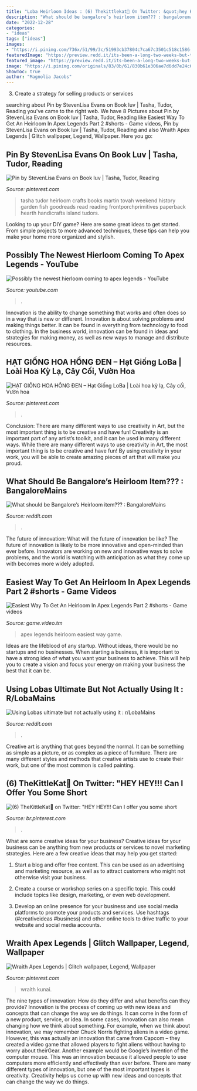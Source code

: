 ```yaml
---
title: "Loba Heirloom Ideas : (6) Thekittlekat🎃 On Twitter: &quot;hey Hey!!! Can I Offer You Some Short"
description: "What should be bangalore’s heirloom item??? : bangaloremains"
date: "2022-12-28"
categories:
- "ideas"
tags: ["ideas"]
images:
- "https://i.pinimg.com/736x/51/99/3c/51993cb37804c7ca67c3501c518c1586--black-roses-black-flowers.jpg"
featuredImage: "https://preview.redd.it/its-been-a-long-two-weeks-but-those-of-us-who-had-to-wait-v0-fqdfue7fvtr91.jpg?width=640&amp;crop=smart&amp;auto=webp&amp;s=476b5a0406289b832ebc87e3795ec93a2aeda498"
featured_image: "https://preview.redd.it/its-been-a-long-two-weeks-but-those-of-us-who-had-to-wait-v0-fqdfue7fvtr91.jpg?width=640&amp;crop=smart&amp;auto=webp&amp;s=476b5a0406289b832ebc87e3795ec93a2aeda498"
image: "https://i.pinimg.com/originals/83/0b/61/830b61e306ae7d6dd7e24c6c78e7a507.jpg"
ShowToc: true
author: "Magnolia Jacobs"
---
```



3. Create a strategy for selling products or services 

	

		
searching about Pin by StevenLisa Evans on Book luv | Tasha, Tudor, Reading you've came to the right web. We have 8 Pictures about Pin by StevenLisa Evans on Book luv | Tasha, Tudor, Reading like Easiest Way To Get An Heirloom In Apex Legends Part 2 #shorts - Game videos, Pin by StevenLisa Evans on Book luv | Tasha, Tudor, Reading and also Wraith Apex Legends | Glitch wallpaper, Legend, Wallpaper. Here you go:
		
    
## Pin By StevenLisa Evans On Book Luv | Tasha, Tudor, Reading

<img loading=lazy src="https://i.pinimg.com/originals/83/0b/61/830b61e306ae7d6dd7e24c6c78e7a507.jpg" onerror="this.onerror=null;this.src='https://tse2.mm.bing.net/th?id=OIP.XzH2RY3uKhvDyVZDeamvZgAAAA&amp;pid=15.1';" alt="Pin by StevenLisa Evans on Book luv | Tasha, Tudor, Reading">

_Source: pinterest.com_

>tasha tudor heirloom crafts books martin tovah weekend history garden fish goodreads read reading frontporchprimitives paperback hearth handicrafts island tudors. 

	

Looking to up your DIY game? Here are some great ideas to get started. From simple projects to more advanced techniques, these tips can help you make your home more organized and stylish.

    
## Possibly The Newest Hierloom Coming To Apex Legends - YouTube

<img loading=lazy src="https://i.ytimg.com/vi/YoVvF3Os4rQ/hqdefault.jpg" onerror="this.onerror=null;this.src='https://tse1.mm.bing.net/th?id=OIP.hc9pIbpNKgWGcY9zqseIeQHaFj&amp;pid=15.1';" alt="Possibly the newest hierloom coming to apex legends - YouTube">

_Source: youtube.com_

>. 

	

Innovation is the ability to change something that works and often does so in a way that is new or different. Innovation is about solving problems and making things better. It can be found in everything from technology to food to clothing. In the business world, innovation can be found in ideas and strategies for making money, as well as new ways to manage and distribute resources.

    
## HẠT GIỐNG HOA HỒNG ĐEN – Hạt Giống LoBa | Loài Hoa Kỳ Lạ, Cây Cối, Vườn Hoa

<img loading=lazy src="https://i.pinimg.com/736x/51/99/3c/51993cb37804c7ca67c3501c518c1586--black-roses-black-flowers.jpg" onerror="this.onerror=null;this.src='https://tse4.mm.bing.net/th?id=OIP.uCUriKttsNjdcnmihAXINQHaFi&amp;pid=15.1';" alt="HẠT GIỐNG HOA HỒNG ĐEN – Hạt Giống LoBa | Loài hoa kỳ lạ, Cây cối, Vườn hoa">

_Source: pinterest.com_

>. 

	

Conclusion: There are many different ways to use creativity in Art, but the most important thing is to be creative and have fun!
Creativity is an important part of any artist’s toolkit, and it can be used in many different ways. While there are many different ways to use creativity in Art, the most important thing is to be creative and have fun! By using creativity in your work, you will be able to create amazing pieces of art that will make you proud.

    
## What Should Be Bangalore’s Heirloom Item??? : BangaloreMains

<img loading=lazy src="https://i.redd.it/qyxi2v0qt9461.jpg" onerror="this.onerror=null;this.src='https://tse3.mm.bing.net/th?id=OIP.d-FsRIN3twtuoGIkh5k9EgHaN0&amp;pid=15.1';" alt="What should be Bangalore’s Heirloom item??? : BangaloreMains">

_Source: reddit.com_

>. 

	

The future of innovation: What will the future of innovation be like?
The future of innovation is likely to be more innovative and open-minded than ever before. Innovators are working on new and innovative ways to solve problems, and the world is watching with anticipation as what they come up with becomes more widely adopted.

    
## Easiest Way To Get An Heirloom In Apex Legends Part 2 #shorts - Game Videos

<img loading=lazy src="https://game.video.tm/wp-content/uploads/sites/10/2021/01/Easiest-Way-To-Get-An-Heirloom-In-Apex-Legends-Part.jpg" onerror="this.onerror=null;this.src='https://tse3.mm.bing.net/th?id=OIP.7UyqqVuSI3o6U-909GRWXwHaEK&amp;pid=15.1';" alt="Easiest Way To Get An Heirloom In Apex Legends Part 2 #shorts - Game videos">

_Source: game.video.tm_

>apex legends heirloom easiest way game. 

	

Ideas are the lifeblood of any startup. Without ideas, there would be no startups and no businesses. When starting a business, it is important to have a strong idea of what you want your business to achieve. This will help you to create a vision and focus your energy on making your business the best that it can be.

    
## Using Lobas Ultimate But Not Actually Using It : R/LobaMains

<img loading=lazy src="https://preview.redd.it/its-been-a-long-two-weeks-but-those-of-us-who-had-to-wait-v0-fqdfue7fvtr91.jpg?width=640&amp;crop=smart&amp;auto=webp&amp;s=476b5a0406289b832ebc87e3795ec93a2aeda498" onerror="this.onerror=null;this.src='https://tse4.mm.bing.net/th?id=OIP.P65tXuV1g8SjeNhbVeHBkAHaHU&amp;pid=15.1';" alt="Using Lobas ultimate but not actually using it : r/LobaMains">

_Source: reddit.com_

>. 

	

Creative art is anything that goes beyond the normal. It can be something as simple as a picture, or as complex as a piece of furniture. There are many different styles and methods that creative artists use to create their work, but one of the most common is called painting.

    
## (6) TheKittleKat🎃 On Twitter: &quot;HEY HEY!!! Can I Offer You Some Short

<img loading=lazy src="https://i.pinimg.com/236x/72/7b/06/727b06acf36d4616e36ce84a5e6d0b49.jpg?nii=t" onerror="this.onerror=null;this.src='https://tse3.mm.bing.net/th?id=OIP.B7oBlloDLTqZh2nHM0QQcgAAAA&amp;pid=15.1';" alt="(6) TheKittleKat🎃 on Twitter: &quot;HEY HEY!!! Can I offer you some short">

_Source: br.pinterest.com_

>. 

	

What are some creative ideas for your business?
Creative ideas for your business can be anything from new products or services to novel marketing strategies. Here are a few creative ideas that may help you get started:
1. Start a blog and offer free content. This can be used as an advertising and marketing resource, as well as to attract customers who might not otherwise visit your business.

2. Create a course or workshop series on a specific topic. This could include topics like design, marketing, or even web development.

3. Develop an online presence for your business and use social media platforms to promote your products and services. Use hashtags (#creativeideas #business) and other online tools to drive traffic to your website and social media accounts.


    
## Wraith Apex Legends | Glitch Wallpaper, Legend, Wallpaper

<img loading=lazy src="https://i.pinimg.com/736x/16/3e/9b/163e9b77703c6c15e0a9ed0528815673.jpg" onerror="this.onerror=null;this.src='https://tse4.mm.bing.net/th?id=OIP.mFX9wehoRLhh_mNGNy6dVAHaEK&amp;pid=15.1';" alt="Wraith Apex Legends | Glitch wallpaper, Legend, Wallpaper">

_Source: pinterest.com_

>wraith kunai. 

	

The nine types of innovation: How do they differ and what benefits can they provide?
Innovation is the process of coming up with new ideas and concepts that can change the way we do things. It can come in the form of a new product, service, or idea. In some cases, innovation can also mean changing how we think about something. For example, when we think about innovation, we may remember Chuck Norris fighting aliens in a video game. However, this was actually an innovation that came from Capcom – they created a video game that allowed players to fight aliens without having to worry about theirGear. Another example would be Google’s invention of the computer mouse. This was an innovation because it allowed people to use computers more efficiently and effectively than ever before. There are many different types of innovation, but one of the most important types is creativity. Creativity helps us come up with new ideas and concepts that can change the way we do things.

